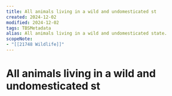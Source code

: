```yaml
---
title: All animals living in a wild and undomesticated st
created: 2024-12-02
modified: 2024-12-02
tags: TBSMetadata
alias: All animals living in a wild and undomesticated state.
scopeNote:
- "[[21748 Wildlife]]"
---
```

# All animals living in a wild and undomesticated st
